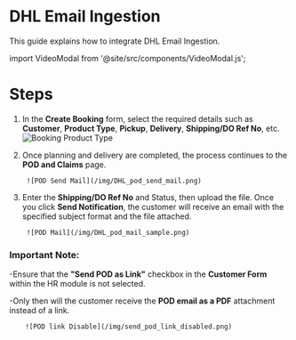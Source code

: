﻿---
sidebar_position: 2
---
# DHL Email Ingestion

This guide explains how to integrate DHL Email Ingestion.

import VideoModal from '@site/src/components/VideoModal.js';

<VideoModal
  linkText="Watch Video"
  title="YouTube Video"
  iframeSrc="https://www.youtube.com/embed/6nVeaaH80do?si=Uc6PMVTthHPXKvvD"
/>
---

# Steps

1. In the **Create Booking** form, select the required details such as **Customer**, **Product Type**, **Pickup**, **Delivery**, **Shipping/DO Ref No**, etc.  
        ![Booking Product Type](/img/DHL_product_type_booking.png)
2. Once planning and delivery are completed, the process continues to the **POD and Claims** page.

        ![POD Send Mail](/img/DHL_pod_send_mail.png)
3. Enter the **Shipping/DO Ref No** and Status, then upload the file. Once you click **Send Notification**, the customer will receive an email with the specified subject format and the file attached.

        ![POD Mail](/img/DHL_pod_mail_sample.png)

### Important Note:

-Ensure that the **"Send POD as Link"** checkbox in the **Customer Form** within the HR module is not selected.

-Only then will the customer receive the **POD email as a PDF** attachment instead of a link.
     
        ![POD link Disable](/img/send_pod_link_disabled.png)
